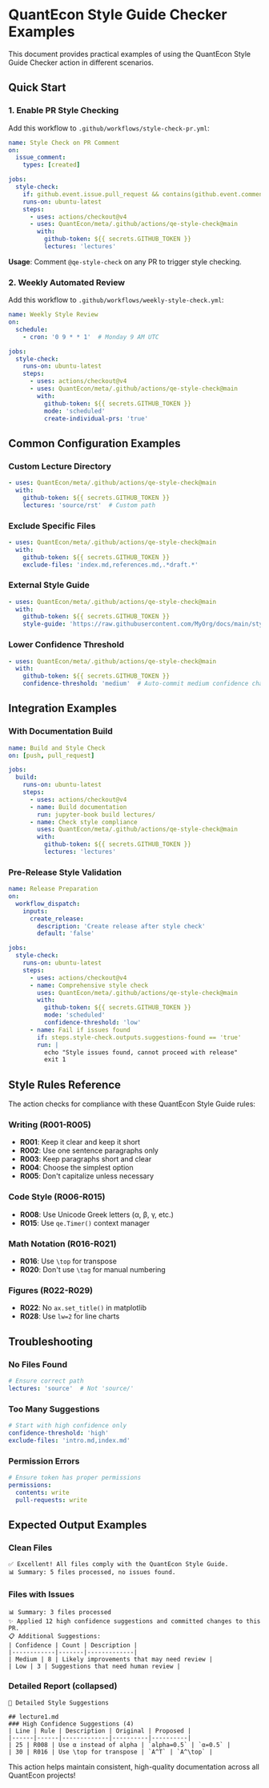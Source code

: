 # QuantEcon Style Guide Checker Examples

This document provides practical examples of using the QuantEcon Style Guide Checker action in different scenarios.

## Quick Start

### 1. Enable PR Style Checking

Add this workflow to `.github/workflows/style-check-pr.yml`:

```yaml
name: Style Check on PR Comment
on:
  issue_comment:
    types: [created]

jobs:
  style-check:
    if: github.event.issue.pull_request && contains(github.event.comment.body, '@qe-style-check')
    runs-on: ubuntu-latest
    steps:
      - uses: actions/checkout@v4
      - uses: QuantEcon/meta/.github/actions/qe-style-check@main
        with:
          github-token: ${{ secrets.GITHUB_TOKEN }}
          lectures: 'lectures'
```

**Usage**: Comment `@qe-style-check` on any PR to trigger style checking.

### 2. Weekly Automated Review

Add this workflow to `.github/workflows/weekly-style-check.yml`:

```yaml
name: Weekly Style Review
on:
  schedule:
    - cron: '0 9 * * 1'  # Monday 9 AM UTC

jobs:
  style-check:
    runs-on: ubuntu-latest
    steps:
      - uses: actions/checkout@v4
      - uses: QuantEcon/meta/.github/actions/qe-style-check@main
        with:
          github-token: ${{ secrets.GITHUB_TOKEN }}
          mode: 'scheduled'
          create-individual-prs: 'true'
```

## Common Configuration Examples

### Custom Lecture Directory

```yaml
- uses: QuantEcon/meta/.github/actions/qe-style-check@main
  with:
    github-token: ${{ secrets.GITHUB_TOKEN }}
    lectures: 'source/rst'  # Custom path
```

### Exclude Specific Files

```yaml
- uses: QuantEcon/meta/.github/actions/qe-style-check@main
  with:
    github-token: ${{ secrets.GITHUB_TOKEN }}
    exclude-files: 'index.md,references.md,.*draft.*'
```

### External Style Guide

```yaml
- uses: QuantEcon/meta/.github/actions/qe-style-check@main
  with:
    github-token: ${{ secrets.GITHUB_TOKEN }}
    style-guide: 'https://raw.githubusercontent.com/MyOrg/docs/main/style.md'
```

### Lower Confidence Threshold

```yaml
- uses: QuantEcon/meta/.github/actions/qe-style-check@main
  with:
    github-token: ${{ secrets.GITHUB_TOKEN }}
    confidence-threshold: 'medium'  # Auto-commit medium confidence changes
```

## Integration Examples

### With Documentation Build

```yaml
name: Build and Style Check
on: [push, pull_request]

jobs:
  build:
    runs-on: ubuntu-latest
    steps:
      - uses: actions/checkout@v4
      - name: Build documentation
        run: jupyter-book build lectures/
      - name: Check style compliance
        uses: QuantEcon/meta/.github/actions/qe-style-check@main
        with:
          github-token: ${{ secrets.GITHUB_TOKEN }}
          lectures: 'lectures'
```

### Pre-Release Style Validation

```yaml
name: Release Preparation
on:
  workflow_dispatch:
    inputs:
      create_release:
        description: 'Create release after style check'
        default: 'false'

jobs:
  style-check:
    runs-on: ubuntu-latest
    steps:
      - uses: actions/checkout@v4
      - name: Comprehensive style check
        uses: QuantEcon/meta/.github/actions/qe-style-check@main
        with:
          github-token: ${{ secrets.GITHUB_TOKEN }}
          mode: 'scheduled'
          confidence-threshold: 'low'
      - name: Fail if issues found
        if: steps.style-check.outputs.suggestions-found == 'true'
        run: |
          echo "Style issues found, cannot proceed with release"
          exit 1
```

## Style Rules Reference

The action checks for compliance with these QuantEcon Style Guide rules:

### Writing (R001-R005)
- **R001**: Keep it clear and keep it short
- **R002**: Use one sentence paragraphs only  
- **R003**: Keep paragraphs short and clear
- **R004**: Choose the simplest option
- **R005**: Don't capitalize unless necessary

### Code Style (R006-R015)
- **R008**: Use Unicode Greek letters (α, β, γ, etc.)
- **R015**: Use `qe.Timer()` context manager

### Math Notation (R016-R021)
- **R016**: Use `\top` for transpose
- **R020**: Don't use `\tag` for manual numbering

### Figures (R022-R029)
- **R022**: No `ax.set_title()` in matplotlib
- **R028**: Use `lw=2` for line charts

## Troubleshooting

### No Files Found
```yaml
# Ensure correct path
lectures: 'source'  # Not 'source/'
```

### Too Many Suggestions
```yaml
# Start with high confidence only
confidence-threshold: 'high'
exclude-files: 'intro.md,index.md'
```

### Permission Errors
```yaml
# Ensure token has proper permissions
permissions:
  contents: write
  pull-requests: write
```

## Expected Output Examples

### Clean Files
```
✅ Excellent! All files comply with the QuantEcon Style Guide.
📊 Summary: 5 files processed, no issues found.
```

### Files with Issues
```
📊 Summary: 3 files processed
✨ Applied 12 high confidence suggestions and committed changes to this PR.
📋 Additional Suggestions:
| Confidence | Count | Description |
|------------|-------|-------------|
| Medium | 8 | Likely improvements that may need review |
| Low | 3 | Suggestions that need human review |
```

### Detailed Report (collapsed)
```
📝 Detailed Style Suggestions

## lecture1.md
### High Confidence Suggestions (4)
| Line | Rule | Description | Original | Proposed |
|------|------|-------------|----------|----------|
| 25 | R008 | Use α instead of alpha | `alpha=0.5` | `α=0.5` |
| 30 | R016 | Use \top for transpose | `A^T` | `A^\top` |
```

This action helps maintain consistent, high-quality documentation across all QuantEcon projects!